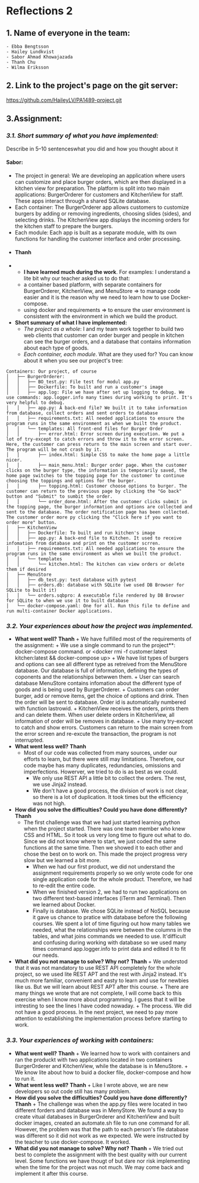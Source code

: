 # **Reflections 2**

## **1. Name of everyone in the team:**
    - Ebba Bengtsson
    - Hailey Lundkvist
    - Sabor Ahmad Khowajazada
    - Thanh Chu
    - Wilma Eriksson
## **2. Link to the project's page on the git server:**
https://github.com/HaileyLV/PA1489-project.git

## **3.Assignment:**
### *3.1. Short summary of what you have implemented:*
Describe in 5–10 sentenceswhat you did and how you thought about it
#### **Sabor:**
- The project in general: We are developing an application where users can customize and place burger orders, which are then displayed in a kitchen view for preparation. The platform is split into two main applications: BurgerOrderer for customers and KitchenView for staff. These apps interact through a shared SQLite database.
- Each container: The BurgerOrderer app allows customers to customize burgers by adding or removing ingredients, choosing slides (sides), and selecting drinks.
The KitchenView app displays the incoming orders for the kitchen staff to prepare the burgers.
- Each module: Each app is built as a separate module, with its own functions for handling the customer interface and order processing.
- #### **Thanh**
- - **I have learned much during the work**. For examples: I understand a lite bit why our teacher asked us to do that:
   + a container based platform, with separate containers for BurgerOrderer, KitchenView, and MenuStore => to manage code easier and it is the reason why we need to learn how to use Docker-compose.
   + using docker and requirements => to ensure the user environment is consistent with the environment in which we build the product.
- **Short summary of what I have implemented:**
   + _The project as a whole_: I and my team work together to build two web clients that customer can order burger and people in kitchen can see the burger orders, and a database that contains information about each type of goods.
   + _Each container, each module_. What are they used for? You can know about it when you see our project's tree:
```
Containers: Our project, of course
│   ├── BurgerOrderer: 
│   │   ├── BO_test.py: File test for modul app.py
│   │   ├── Dockerfile: To built and run a customer's image
│   │   ├── app.log: File we have after set up logging to debug. We use commands: app.logger.info many times during working to print. It's very helpful to debug.
│   │   ├── app.py: A back-end file? We built it to take information from database, collect orders and sent orders to database
│   │   ├── requirements.txt: All needed applications to ensure the program runs in the same environment as when we built the product.
│   │   └── templates: All front-end files for Burger Order
│   │       ├── error.html: Error screen during execution. We put a lot of try-except to catch errors and throw it to the error screen. Here, the customer can press return to the main screen and start over. The program will be not crash by it.
│   │       ├── index.html: Simple CSS to make the home page a little nicer.
│   │       ├── main_menu.html: Burger order page. When the customer clicks on the burger type, the information is temporarily saved, the home page switches to the topping page for the customer to continue choosing the toppings and options for the burger.
│   │       ├── topping.html: Customer choose options to burger. The customer can return to the previous page by clicking the "Go back" button and "Submit" to sumbit the order.
│   │       └── order_done.html: After the customer clicks submit in the topping page, the burger information and options are collected and sent to the database. The order notification page has been collected. The customer order more py clicking the "Click here if you want to order more" button.
│   ├── KitchenView
│   │   ├── Dockerfile: To built and run kitchen's image
│   │   ├── app.py: A back-end file to Kitchen. It used to receive infomation from database and print on the customer scrren.
│   │   ├── requirements.txt: All needed applications to ensure the program runs in the same environment as when we built the product.
│   │   └── templates
│   │       └── kitchen.html: The kitchen can view orders or delete them if desired
│   ├── MenuStore
│   │   ├── db_test.py: test database with pytest
│   │   ├── orders.db: database with SQLite (we used DB Browser for SQLite to built it)
│   │   └── orders.sqbpro: A executable file rendered by DB Browser for SQLite to when we use it to built database
│   └── docker-compose.yaml: One for all. Run this file to define and run multi-container Docker applications.
```

### *3.2. Your experiences about how the project was implemented.*
- **What went well?**
  **Thanh**
        + We have fulfilled most of the requirements of the assignment:
        + We use a single command to run the project**: docker-compose command. <docker-compose up> or <docker rmi -f customer:latest kitchen:latest && docker-compose up>
        + We have list types of burgers and options can see all different type as retreived from the MenuStore database. Our database is full of information, defining the types of coponents and the relationships betwwen them.
        + User can search database MenuStore contains infomation about the different type of goods and is being used by BurgerOrderer.
        + Customers can order burger, add or remove items, get the choice of options and drink. Then the order will be sent to database.  Order id is automatically numbered with function lastrowid.
        + KitchenView receives the orders, prints them and can delete them. When user delete orders in KitchenView, all information of order will be removes in database.
        + Use many try-except to catch and show errors. Customers can return to the main screen from the error screen and re-excute the transaction, the program is not interrupted.
- **What went less well?**
  **Thanh**
   + Most of our code was collected from many sources, under our efforts to learn, but there were still may limitations. Therefore, our code maybe has many duplicates, redundancies, omissions and imperfections. Howerver, we tried to do is as best as we could.
      + We only use REST API a little bit to collect the orders. The rest, we use Jinja2 instead.
      + We don't have a good process, the division of work is not clear, so there is a lot of duplication. It took times but the efficiency was not high.
- **How did you solve the difficulties? Could you have done differently?**
  **Thanh**
  + The first challenge was that we had just started learning python when the project started. There was one team member who knew CSS and HTML. So it took us very long time to figure out what to do. Since we did not know where to start, we just coded the same functions at the same time. Then we showed it to each other and chose the best on to work on. This made the project progress very slow but we learned a bit more.
      + When we had our first product, we did not understand the assignment requirements properly so we only wrote code for one single application code for the whole product. Therefore, we had to re-edit the entire code.
      + When we finished version 2, we had to run two applications on two different text-based interfaces (iTerm and Terminal). Then we learned about Docker.
      + Finally is database. We chose SQLite instead of NoSQL because it gave us chance to pratice with database before the following courses. We spent a lot of time figuring out how many tables we needed, what the relationships were between the columns in the tables, and what joins commands we needed to use. It'difficult and confusing during working with database so we used many times command app.logger.info to print data and edited it to fit our needs.
- **What did you not manage to solve? Why not?**
  **Thanh**
      + We understod that it was not mandatory to use REST API completely for the whole project, so we used lite REST APT and the rest with Jinja2 instead. It's much more familiar, convenient and easty to learn and use for newbies like us. But we will learn about REST APT after this course.
      + There are many things we wrote that are not complete, I will come back to this exercise when I know more about programming. I guess that it will be intresting to see the lines I have coded nowaday.
      + The process. We did not have a good process. In the next project, we need to pay more attention to establishing the implementation process before starting to work.
### *3.3. Your experiences of working with containers:*
- **What went well?**
    **Thanh**
      + We learned how to work with containers and ran the produckt with two applications located in two containers BurgerOrderer and KitchenView, while the database is in MenuStore.
      + We know lite about how to buid a docker file, docker-compose and how to run it.
- **What went less well?**
  **Thanh**
      + Like I wrote above, we are new developers so out code still has many problem.
- **How did you solve the difficulties? Could you have done differently?**
  **Thanh**
      + The challenge was when the app.py files were located in two different forders and database was in MenyStore. We found a way to create vitual databases in BurgerOrderer and KitchenView and built docker images, created an automate.sh file to run one command for all. However, the problem was that the path to each person's file database was different so it did not work as we expected. We were instructed by the teacher to use docker-compose. It worked.
- **What did you not manage to solve? Why not?**
  **Thanh**
      + We tried out best to complete the assignment with the best quality with our current level. Some functions we have thougt of but dare nor risk implementing when the time for the project was not much. We may come back and implement it after this course.


